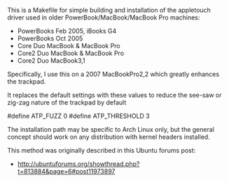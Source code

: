 This is a Makefile for simple building and installation of the appletouch
driver used in older PowerBook/MacBook/MacBook Pro machines:

* PowerBooks Feb 2005, iBooks G4
* PowerBooks Oct 2005
* Core Duo MacBook & MacBook Pro
* Core2 Duo MacBook & MacBook Pro
* Core2 Duo MacBook3,1

Specifically, I use this on a 2007 MacBookPro2,2 which greatly enhances the
trackpad.

It replaces the default settings with these values to reduce the see-saw or
zig-zag nature of the trackpad by default

#define ATP_FUZZ 0
#define ATP_THRESHOLD 3

The installation path may be specific to Arch Linux only, but the general
concept should work on any distribution with kernel headers installed.

This method was originally described in this Ubuntu forums post:
 * http://ubuntuforums.org/showthread.php?t=813884&page=6#post11973897

